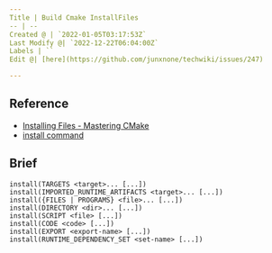 ```yaml
---
Title | Build Cmake InstallFiles
-- | --
Created @ | `2022-01-05T03:17:53Z`
Last Modify @| `2022-12-22T06:04:00Z`
Labels | ``
Edit @| [here](https://github.com/junxnone/techwiki/issues/247)

---
```

## Reference
- [Installing Files - Mastering CMake](https://cmake.org/cmake/help/book/mastering-cmake/chapter/Install.html)
- [install command](https://cmake.org/cmake/help/latest/command/install.html#command:install)

## Brief

```
install(TARGETS <target>... [...])
install(IMPORTED_RUNTIME_ARTIFACTS <target>... [...])
install({FILES | PROGRAMS} <file>... [...])
install(DIRECTORY <dir>... [...])
install(SCRIPT <file> [...])
install(CODE <code> [...])
install(EXPORT <export-name> [...])
install(RUNTIME_DEPENDENCY_SET <set-name> [...])
```


